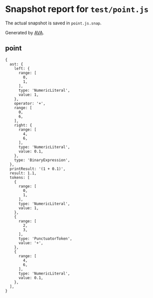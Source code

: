 # Snapshot report for `test/point.js`

The actual snapshot is saved in `point.js.snap`.

Generated by [AVA](https://ava.li).

## point

    {
      ast: {
        left: {
          range: [
            0,
            1,
          ],
          type: 'NumericLiteral',
          value: 1,
        },
        operator: '+',
        range: [
          0,
          6,
        ],
        right: {
          range: [
            4,
            6,
          ],
          type: 'NumericLiteral',
          value: 0.1,
        },
        type: 'BinaryExpression',
      },
      printResult: '(1 + 0.1)',
      result: 1.1,
      tokens: [
        {
          range: [
            0,
            1,
          ],
          type: 'NumericLiteral',
          value: 1,
        },
        {
          range: [
            2,
            3,
          ],
          type: 'PunctuatorToken',
          value: '+',
        },
        {
          range: [
            4,
            6,
          ],
          type: 'NumericLiteral',
          value: 0.1,
        },
      ],
    }
